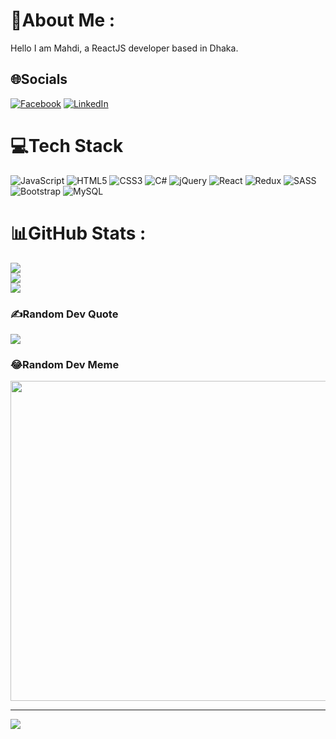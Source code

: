 # 💫About Me :
Hello I am Mahdi, a ReactJS developer based in Dhaka.

## 🌐Socials
[![Facebook](https://img.shields.io/badge/Facebook-%231877F2.svg?logo=Facebook&logoColor=white)](https://facebook.com/mahdihasan.khan.71) [![LinkedIn](https://img.shields.io/badge/LinkedIn-%230077B5.svg?logo=linkedin&logoColor=white)](https://linkedin.com/in/mhk96) 

# 💻Tech Stack
![JavaScript](https://img.shields.io/badge/javascript-%23323330.svg?style=for-the-badge&logo=javascript&logoColor=%23F7DF1E) ![HTML5](https://img.shields.io/badge/html5-%23E34F26.svg?style=for-the-badge&logo=html5&logoColor=white) ![CSS3](https://img.shields.io/badge/css3-%231572B6.svg?style=for-the-badge&logo=css3&logoColor=white) ![C#](https://img.shields.io/badge/c%23-%23239120.svg?style=for-the-badge&logo=c-sharp&logoColor=white) ![jQuery](https://img.shields.io/badge/jquery-%230769AD.svg?style=for-the-badge&logo=jquery&logoColor=white) ![React](https://img.shields.io/badge/react-%2320232a.svg?style=for-the-badge&logo=react&logoColor=%2361DAFB) ![Redux](https://img.shields.io/badge/redux-%23593d88.svg?style=for-the-badge&logo=redux&logoColor=white) ![SASS](https://img.shields.io/badge/SASS-hotpink.svg?style=for-the-badge&logo=SASS&logoColor=white) ![Bootstrap](https://img.shields.io/badge/bootstrap-%23563D7C.svg?style=for-the-badge&logo=bootstrap&logoColor=white) ![MySQL](https://img.shields.io/badge/mysql-%2300f.svg?style=for-the-badge&logo=mysql&logoColor=white)
# 📊GitHub Stats :
![](https://github-readme-stats.vercel.app/api?username=mhk1121992&theme=radical&hide_border=false&include_all_commits=false&count_private=false)<br/>
![](https://github-readme-streak-stats.herokuapp.com/?user=mhk1121992&theme=radical&hide_border=false)<br/>
![](https://github-readme-stats.vercel.app/api/top-langs/?username=mhk1121992&theme=radical&hide_border=false&include_all_commits=false&count_private=false&layout=compact)

### ✍️Random Dev Quote
![](https://quotes-github-readme.vercel.app/api?type=horizontal&theme=tokyonight)

### 😂Random Dev Meme
<img src="https://random-memer.herokuapp.com/" width="512px"/>

---
[![](https://visitcount.itsvg.in/api?id=mhk1121992&icon=0&color=0)](https://visitcount.itsvg.in)
